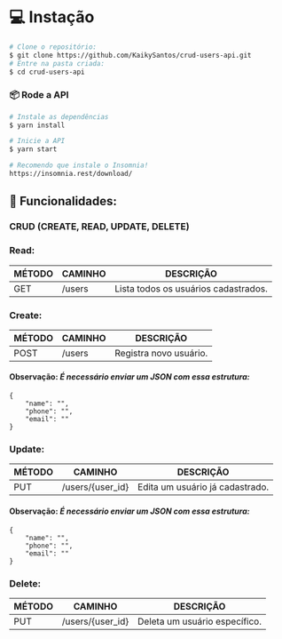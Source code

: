 # :computer: Instação

```bash
# Clone o repositório:
$ git clone https://github.com/KaikySantos/crud-users-api.git
# Entre na pasta criada:
$ cd crud-users-api
```
### 📦 Rode a API

```bash
# Instale as dependências
$ yarn install

# Inicie a API
$ yarn start
```

```bash
# Recomendo que instale o Insomnia!
https://insomnia.rest/download/
```

## 🚀 Funcionalidades:
### CRUD (CREATE, READ, UPDATE, DELETE)
### Read:

<table>
    <thead>
        <th>MÉTODO</th>
        <th>CAMINHO</th>
        <th>DESCRIÇÃO</th>
    </thead>
    <tbody>
        <tr>
            <td>GET</td>
            <td>/users</td>
            <td>Lista todos os usuários cadastrados.</td>
        </tr>
    </tbody>
</table>

### Create:

<table>
    <thead>
        <th>MÉTODO</th>
        <th>CAMINHO</th>
        <th>DESCRIÇÃO</th>
    </thead>
    <tbody>
        <tr>
            <td>POST</td>
            <td>/users</td>
            <td>Registra novo usuário.</td>
        </tr>
    </tbody>
</table>

#### <b>Observação:</b> <i>É necessário enviar um JSON com essa estrutura:</i>

```
{
	"name": "",
	"phone": "",
	"email": ""
}
```

### Update:

<table>
    <thead>
        <th>MÉTODO</th>
        <th>CAMINHO</th>
        <th>DESCRIÇÃO</th>
    </thead>
    <tbody>
        <tr>
            <td>PUT</td>
            <td>/users/{user_id}</td>
            <td>Edita um usuário já cadastrado.</td>
        </tr>
    </tbody>
</table>

#### <b>Observação:</b> <i>É necessário enviar um JSON com essa estrutura:</i>

```
{
	"name": "",
	"phone": "",
	"email": ""
}
```

### Delete:

<table>
    <thead>
        <th>MÉTODO</th>
        <th>CAMINHO</th>
        <th>DESCRIÇÃO</th>
    </thead>
    <tbody>
        <tr>
            <td>PUT</td>
            <td>/users/{user_id}</td>
            <td>Deleta um usuário específico.</td>
        </tr>
    </tbody>
</table>
